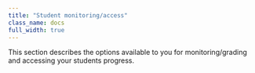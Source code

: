 ```yaml
---
title: "Student monitoring/access"
class_name: docs
full_width: true
---
```


This section describes the options available to you for monitoring/grading and accessing your students progress.